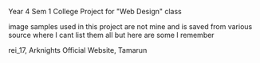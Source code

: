 Year 4 Sem 1 College Project for "Web Design" class

image samples used in this project are not mine and is saved from various source where I cant list them all but here are some I remember

rei_17, Arknights Official Website, Tamarun
